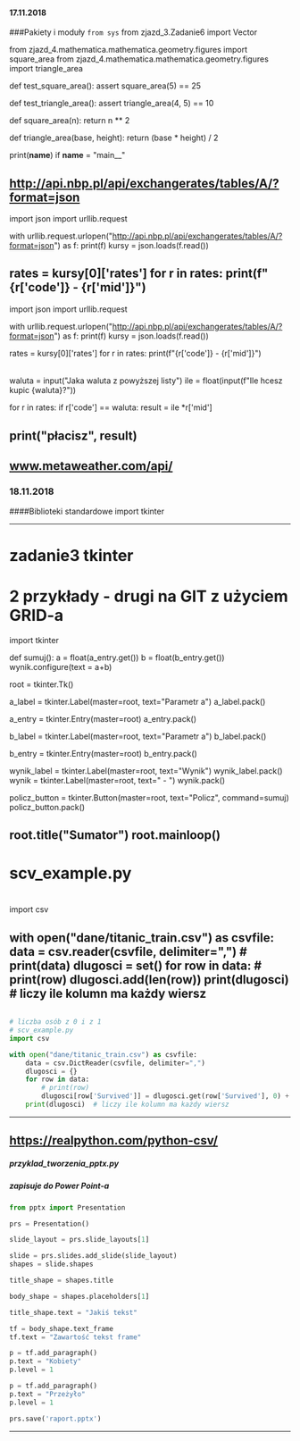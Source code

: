 #### 17.11.2018
###Pakiety i moduły
`from sys`
from zjazd_3.Zadanie6 import Vector

from zjazd_4.mathematica.mathematica.geometry.figures import square_area
from zjazd_4.mathematica.mathematica.geometry.figures import triangle_area


def test_square_area():
    assert square_area(5) == 25


def test_triangle_area():
    assert triangle_area(4, 5) == 10

def square_area(n):
    return n ** 2


def triangle_area(base, height):
    return (base * height) / 2

print(__name__)
if __name__ = "main__"

http://api.nbp.pl/api/exchangerates/tables/A/?format=json
-----
import json
import urllib.request

with urllib.request.urlopen("http://api.nbp.pl/api/exchangerates/tables/A/?format=json") as f:
    print(f)
    kursy = json.loads(f.read())

rates = kursy[0]['rates']
for r in rates:
    print(f"{r['code']} - {r['mid']}")
-----------
import json
import urllib.request

with urllib.request.urlopen("http://api.nbp.pl/api/exchangerates/tables/A/?format=json") as f:
    print(f)
    kursy = json.loads(f.read())

rates = kursy[0]['rates']
for r in rates:
    print(f"{r['code']} - {r['mid']}")

######

waluta = input("Jaka waluta z powyższej listy")
ile = float(input(f"Ile hcesz kupic {waluta}?"))

for r in rates:
    if r['code'] == waluta:
        result = ile *r['mid']

print("płacisz", result)
---------------------------
www.metaweather.com/api/
---------------------------
### 18.11.2018
####Biblioteki standardowe
import tkinter

---
# zadanie3 tkinter 
# 2 przykłady - drugi na GIT z użyciem GRID-a
import tkinter

def sumuj():
    a = float(a_entry.get())
    b = float(b_entry.get())
    wynik.configure(text = a+b)

root = tkinter.Tk()

a_label = tkinter.Label(master=root, text="Parametr a")
a_label.pack()

a_entry = tkinter.Entry(master=root)
a_entry.pack()

b_label = tkinter.Label(master=root, text="Parametr a")
b_label.pack()

b_entry = tkinter.Entry(master=root)
b_entry.pack()


wynik_label = tkinter.Label(master=root, text="Wynik")
wynik_label.pack()
wynik = tkinter.Label(master=root, text=" - ")
wynik.pack()

policz_button = tkinter.Button(master=root, text="Policz", command=sumuj)
policz_button.pack()

root.title("Sumator")
root.mainloop()
---
# scv_example.py
# 
import csv

with open("dane/titanic_train.csv") as csvfile:
    data = csv.reader(csvfile, delimiter=",")
    # print(data)
    dlugosci = set()
    for row in data:
        # print(row)
        dlugosci.add(len(row))
    print(dlugosci) # liczy ile kolumn ma każdy wiersz
-----
```python

# liczba osób z 0 i z 1 
# scv_example.py
import csv

with open("dane/titanic_train.csv") as csvfile:
    data = csv.DictReader(csvfile, delimiter=",")
    dlugosci = {}
    for row in data:
        # print(row)
        dlugosci[row['Survived']] = dlugosci.get(row['Survived'], 0) + 1
    print(dlugosci)  # liczy ile kolumn ma każdy wiersz
```
---------
https://realpython.com/python-csv/
---------
##### przyklad_tworzenia_pptx.py
##### zapisuje do Power Point-a
```python
from pptx import Presentation

prs = Presentation()

slide_layout = prs.slide_layouts[1]

slide = prs.slides.add_slide(slide_layout)
shapes = slide.shapes

title_shape = shapes.title

body_shape = shapes.placeholders[1]

title_shape.text = "Jakiś tekst"

tf = body_shape.text_frame
tf.text = "Zawartość tekst frame"

p = tf.add_paragraph()
p.text = "Kobiety"
p.level = 1

p = tf.add_paragraph()
p.text = "Przeżyło"
p.level = 1

prs.save('raport.pptx')
```
-------



